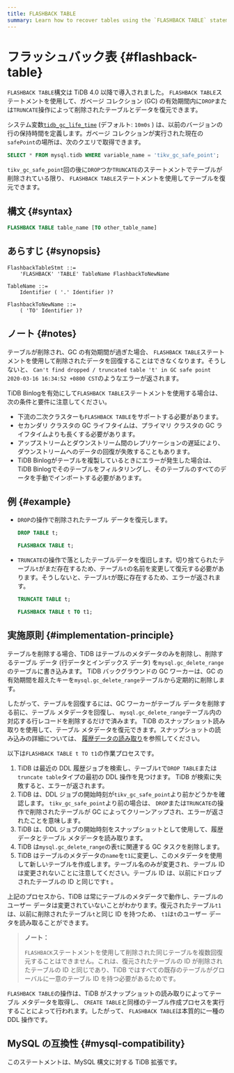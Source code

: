 ```yaml
---
title: FLASHBACK TABLE
summary: Learn how to recover tables using the `FLASHBACK TABLE` statement.
---
```


# フラッシュバック表 {#flashback-table}

`FLASHBACK TABLE`構文は TiDB 4.0 以降で導入されました。 `FLASHBACK TABLE`ステートメントを使用して、ガベージ コレクション (GC) の有効期間内に`DROP`または`TRUNCATE`操作によって削除されたテーブルとデータを復元できます。

システム変数[`tidb_gc_life_time`](/system-variables.md#tidb_gc_life_time-new-in-v50) (デフォルト: `10m0s` ) は、以前のバージョンの行の保持時間を定義します。ガベージ コレクションが実行された現在の`safePoint`の場所は、次のクエリで取得できます。


```sql
SELECT * FROM mysql.tidb WHERE variable_name = 'tikv_gc_safe_point';
```

`tikv_gc_safe_point`回の後に`DROP`つか`TRUNCATE`のステートメントでテーブルが削除されている限り、 `FLASHBACK TABLE`ステートメントを使用してテーブルを復元できます。

## 構文 {#syntax}


```sql
FLASHBACK TABLE table_name [TO other_table_name]
```

## あらすじ {#synopsis}

```ebnf+diagram
FlashbackTableStmt ::=
    'FLASHBACK' 'TABLE' TableName FlashbackToNewName

TableName ::=
    Identifier ( '.' Identifier )?

FlashbackToNewName ::=
    ( 'TO' Identifier )?
```

## ノート {#notes}

テーブルが削除され、GC の有効期間が過ぎた場合、 `FLASHBACK TABLE`ステートメントを使用して削除されたデータを回復することはできなくなります。そうしないと、 `Can't find dropped / truncated table 't' in GC safe point 2020-03-16 16:34:52 +0800 CST`のようなエラーが返されます。

TiDB Binlogを有効にして`FLASHBACK TABLE`ステートメントを使用する場合は、次の条件と要件に注意してください。

-   下流の二次クラスターも`FLASHBACK TABLE`をサポートする必要があります。
-   セカンダリ クラスタの GC ライフタイムは、プライマリ クラスタの GC ライフタイムよりも長くする必要があります。
-   アップストリームとダウンストリーム間のレプリケーションの遅延により、ダウンストリームへのデータの回復が失敗することもあります。
-   TiDB Binlogがテーブルを複製しているときにエラーが発生した場合は、TiDB Binlogでそのテーブルをフィルタリングし、そのテーブルのすべてのデータを手動でインポートする必要があります。

## 例 {#example}

-   `DROP`の操作で削除されたテーブル データを復元します。

    
    ```sql
    DROP TABLE t;
    ```

    
    ```sql
    FLASHBACK TABLE t;
    ```

-   `TRUNCATE`の操作で落としたテーブルデータを復旧します。切り捨てられたテーブル`t`がまだ存在するため、テーブル`t`の名前を変更して復元する必要があります。そうしないと、テーブル`t`が既に存在するため、エラーが返されます。

    
    ```sql
    TRUNCATE TABLE t;
    ```

    
    ```sql
    FLASHBACK TABLE t TO t1;
    ```

## 実施原則 {#implementation-principle}

テーブルを削除する場合、TiDB はテーブルのメタデータのみを削除し、削除するテーブル データ (行データとインデックス データ) を`mysql.gc_delete_range`のテーブルに書き込みます。 TiDB バックグラウンドの GC ワーカーは、GC の有効期間を超えたキーを`mysql.gc_delete_range`テーブルから定期的に削除します。

したがって、テーブルを回復するには、GC ワーカーがテーブル データを削除する前に、テーブル メタデータを回復し、 `mysql.gc_delete_range`テーブル内の対応する行レコードを削除するだけで済みます。 TiDB のスナップショット読み取りを使用して、テーブル メタデータを復元できます。スナップショットの読み込みの詳細については、 [履歴データの読み取り](/read-historical-data.md)を参照してください。

以下は`FLASHBACK TABLE t TO t1`の作業プロセスです。

1.  TiDB は最近の DDL 履歴ジョブを検索し、テーブル`t`で`DROP TABLE`または`truncate table`タイプの最初の DDL 操作を見つけます。 TiDB が検索に失敗すると、エラーが返されます。
2.  TiDB は、DDL ジョブの開始時刻が`tikv_gc_safe_point`より前かどうかを確認します。 `tikv_gc_safe_point`より前の場合は、 `DROP`または`TRUNCATE`の操作で削除されたテーブルが GC によってクリーンアップされ、エラーが返されたことを意味します。
3.  TiDB は、DDL ジョブの開始時刻をスナップショットとして使用して、履歴データとテーブル メタデータを読み取ります。
4.  TiDB は`mysql.gc_delete_range`の表`t`に関連する GC タスクを削除します。
5.  TiDB はテーブルのメタデータの`name`を`t1`に変更し、このメタデータを使用して新しいテーブルを作成します。テーブル名のみが変更され、テーブル ID は変更されないことに注意してください。テーブル ID は、以前にドロップされたテーブルの ID と同じです`t` 。

上記のプロセスから、TiDB は常にテーブルのメタデータで動作し、テーブルのユーザー データは変更されていないことがわかります。復元されたテーブル`t1`は、以前に削除されたテーブル`t`と同じ ID を持つため、 `t1`は`t`のユーザー データを読み取ることができます。

> **ノート：**
>
> `FLASHBACK`ステートメントを使用して削除された同じテーブルを複数回復元することはできません。これは、復元されたテーブルの ID が削除されたテーブルの ID と同じであり、TiDB ではすべての既存のテーブルがグローバルに一意のテーブル ID を持つ必要があるためです。

`FLASHBACK TABLE`の操作は、TiDB がスナップショットの読み取りによってテーブル メタデータを取得し、 `CREATE TABLE`と同様のテーブル作成プロセスを実行することによって行われます。したがって、 `FLASHBACK TABLE`は本質的に一種の DDL 操作です。

## MySQL の互換性 {#mysql-compatibility}

このステートメントは、MySQL 構文に対する TiDB 拡張です。
